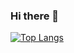 ### Hi there 👋

[![Top Langs](https://github-readme-stats.vercel.app/api/top-langs/?username=dabeenkim&layout=compact)](https://github.com/dabeenkim/github-readme-stats)
<!--
**dabeenkim/dabeenkim** is a ✨ _special_ ✨ repository because its `README.md` (this file) appears on your GitHub profile.

Here are some ideas to get you started:

- 🔭 I’m currently working on ...
- 🌱 I’m currently learning ...
- 👯 I’m looking to collaborate on ...
- 🤔 I’m looking for help with ...
- 💬 Ask me about ...
- 📫 How to reach me: ...
- 😄 Pronouns: ...
- ⚡ Fun fact: ...
-->
